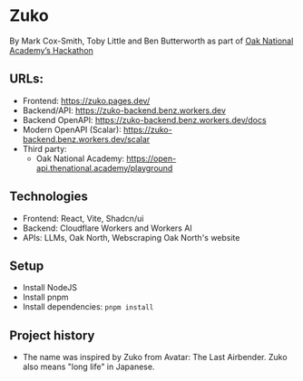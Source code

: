 # Zuko

By Mark Cox-Smith, Toby Little and Ben Butterworth as part of [Oak National Academy’s Hackathon](https://www.thenational.academy/blog/you-re-invited-to-our-hackathon)

## URLs:

- Frontend: https://zuko.pages.dev/
- Backend/API: https://zuko-backend.benz.workers.dev
- Backend OpenAPI: https://zuko-backend.benz.workers.dev/docs
- Modern OpenAPI (Scalar): https://zuko-backend.benz.workers.dev/scalar
- Third party:
  - Oak National Academy: https://open-api.thenational.academy/playground

## Technologies

- Frontend: React, Vite, Shadcn/ui
- Backend: Cloudflare Workers and Workers AI
- APIs: LLMs, Oak North, Webscraping Oak North's website

## Setup

- Install NodeJS
- Install pnpm
- Install dependencies: `pnpm install`

## Project history

- The name was inspired by Zuko from Avatar: The Last Airbender. Zuko also means "long life" in Japanese.
